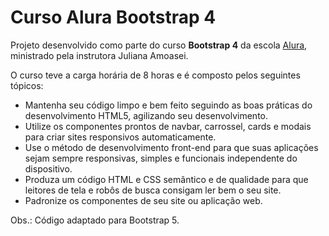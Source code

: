 # Curso Alura Bootstrap 4

<p>Projeto desenvolvido como parte do curso <b>Bootstrap 4</b> da escola <a href="https://www.alura.com.br/">Alura</a>, ministrado pela instrutora Juliana Amoasei.</p>
<p>O curso teve a carga horária de 8 horas e é composto pelos seguintes tópicos:</p>
<ul>
<li>Mantenha seu código limpo e bem feito seguindo as boas práticas do desenvolvimento HTML5, agilizando seu desenvolvimento.</li>
<li>Utilize os componentes prontos de navbar, carrossel, cards e modais para criar sites responsivos automaticamente.</li>
<li>Use o método de desenvolvimento front-end para que suas aplicações sejam sempre responsivas, simples e funcionais independente do dispositivo.</li>
<li>Produza um código HTML e CSS semântico e de qualidade para que leitores de tela e robôs de busca consigam ler bem o seu site.</li>
<li>Padronize os componentes de seu site ou aplicação web.</li>
</ul>
<p>Obs.: Código adaptado para Bootstrap 5.</p>
 
